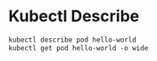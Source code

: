 # Kubectl Describe
```dockerfile
kubectl describe pod hello-world
kubectl get pod hello-world -o wide
```